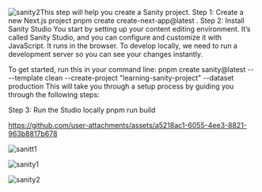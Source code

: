 ![sanity2](https://github.com/user-attachments/assets/c41b0e9a-89f2-4cef-b486-85373502abfa)This step will help you create a Sanity project.
Step 1: Create a new Next.js project
pnpm create create-next-app@latest .
Step 2: Install Sanity Studio
You start by setting up your content editing environment. It’s called Sanity Studio, and you can configure and customize it with JavaScript. It runs in the browser. To develop locally, we need to run a development server so you can see your changes instantly.

To get started, run this in your command line:
pnpm create sanity@latest -- --template clean --create-project "learning-sanity-project" --dataset production
This will take you through a setup process by guiding you through the following steps:

Step 3: Run the Studio locally
pnpm run build



https://github.com/user-attachments/assets/a5218ac1-6055-4ee3-8821-963b8817b678

![sanitt1](https://github.com/user-attachments/assets/af6dee07-a3af-435e-88a1-7f7e9b5d592b)

![sanity1](https://github.com/user-attachments/assets/c78718b2-7c93-48f2-b154-a0384a433767)


![sanity2](https://github.com/user-attachments/assets/d7d0a110-2bac-4f2a-a0e9-9955333a40d8)
